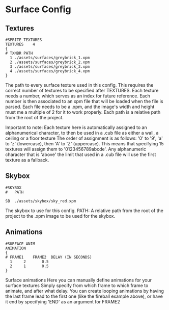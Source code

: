 # Surface Config

## Textures
```
#SPRITE TEXTURES
TEXTURES	4
{
# TXNBR	PATH
  1	./assets/surfaces/greybrick_1.xpm
  2	./assets/surfaces/greybrick_2.xpm
  3	./assets/surfaces/greybrick_3.xpm
  4	./assets/surfaces/greybrick_4.xpm
}
```
The path to every surface texture used in this config.
This requires the correct number of textures to be specified after TEXTURES.
Each texture needs a number, which serves as an index for future reference. Each number is then associated to an xpm file that will be loaded when the file is parsed.
Each file needs to be a .xpm, and the image's width and height must me a multiple of 2 for it to work properly.
Each path is a relative path from the root of the project.

Important to note: Each texture here is automatically assigned to an alphanumerical character, to then be used in a .cub file as either a wall, a ceiling or a floor texture
The order of assignment is as follows: '0' to '9', 'a' to 'z' (lowercase), then 'A' to 'Z' (uppercase).
This means that specifying 15 textures will assign them to '0123456789abcde'.
Any alphanumeric character that is 'above' the limit that used in a .cub file will use the first texture as a fallback.

## Skybox
```
#SKYBOX
#   PATH

SB  ./assets/skybox/sky_red.xpm
```
The skybox to use for this config.
PATH: A relative path from the root of the project to the .xpm image to be used for the skybox. 

## Animations

```
#SURFACE ANIM
ANIMATION
{
# FRAME1	FRAME2	DELAY (IN SECONDS)
  1		2		0.5
  2		1		0.5
}
```
Surface animations
Here you can manually define animations for your surface textures
Simply specify from which frame to which frame to animate, and after what delay.
You can create looping animations by having the last frame lead to the first one (like the fireball example above), or have it end by specifying 'END' as an argument for FRAME2
